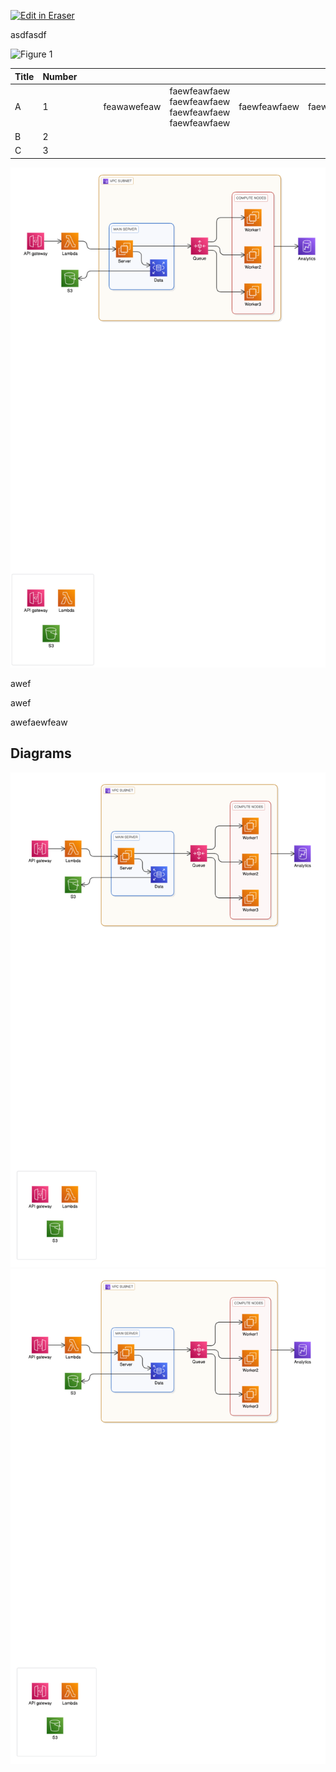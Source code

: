 <p><a target="_blank" href="https://qa.eraser.io/workspace/vxzyZ9vHTQ00SlM6G1V1" id="edit-in-eraser-github-link"><img alt="Edit in Eraser" src="https://firebasestorage.googleapis.com/v0/b/second-petal-295822.appspot.com/o/images%2Fgithub%2FOpen%20in%20Eraser.svg?alt=media&amp;token=968381c8-a7e7-472a-8ed6-4a6626da5501"></a></p>

asdfasdf

![Figure 1](undefined "Figure 1")



| Title | Number |  |  |  |  |  |  |  |  |  |  |
| ----- | ----- | ----- | ----- | ----- | ----- | ----- | ----- | ----- | ----- | ----- | ----- |
| A | 1 |  |  | feawawefeaw | faewfeawfaew faewfeawfaew faewfeawfaew faewfeawfaew | faewfeawfaew | faewfeawfaew | faewfeawfaew | awefawefeafaweewa | awefawefeafaweewa | awefawefeafaweewa |
| B | 2 |  |  |  |  |  |  |  |  |  |  |
| C | 3 |  |  |  |  |  |  |  |  |  |  |


![Figure 1](/.eraser/vxzyZ9vHTQ00SlM6G1V1___SOIiXh9tGmdtfE1u0fwNIY8EzVm1___---figure---0GJFV5MMODphE8LZb8qFm---figure---Y2wieLpVUiu1On7YoM0Pqw.png "Figure 1")

awef

awef

awefaewfeaw


<!-- eraser-additional-content -->
## Diagrams
<!-- eraser-additional-files -->
<a href="/registry/README-cloud-architecture-1.eraserdiagram" data-element-id="nsL45_sF7NbaCDaBiab36"><img src="/.eraser/vxzyZ9vHTQ00SlM6G1V1___SOIiXh9tGmdtfE1u0fwNIY8EzVm1___---diagram----ec3c30d81715ff80147a62f63e06d1f4.png" alt="" data-element-id="nsL45_sF7NbaCDaBiab36" /></a>
<a href="/registry/README-cloud-architecture-2.eraserdiagram" data-element-id="2Zt_iiTREuhyiRc0bRKsv"><img src="/.eraser/vxzyZ9vHTQ00SlM6G1V1___SOIiXh9tGmdtfE1u0fwNIY8EzVm1___---diagram----8011f5e1ba2f4d53a9cf49f750f039bf.png" alt="" data-element-id="2Zt_iiTREuhyiRc0bRKsv" /></a>
<!-- end-eraser-additional-files -->
<!-- end-eraser-additional-content -->
<!--- Eraser file: https://qa.eraser.io/workspace/vxzyZ9vHTQ00SlM6G1V1 --->